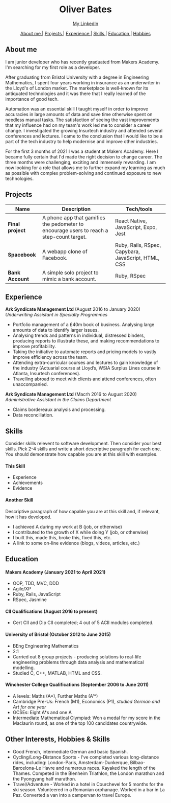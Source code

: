 <h1 align="center">Oliver Bates</h1>

<div align="center">

[My LinkedIn](https://www.linkedin.com/in/oliver-bates-89256812a/)

[About me ](#about-me) |
[Projects ](#projects) |
[Experience ](#experience) |
[Skills ](#skills) |
[Education ](#education) |
[Hobbies ](#other-interests-hobbies-&-skills)

</div>

## About me 

I am junior developer who has recently graduated from Makers Academy. I'm searching for my first role as a developer. 

After graduating from Bristol University with a degree in Engineering Mathematics, I spent four years working in insurance as an underwriter in the Lloyd's of London market. The marketplace is well-known for its antiquated technologies and it was there that I really learned of the importance of good tech. 

Automation was an essential skill I taught myself in order to improve accuracies in large amounts of data and save time otherwise spent on needless manual tasks. The satisfaction of seeing the vast improvements that my influence had on my team's work led me to consider a career change. I investigated the growing Insurtech industry and attended several conferences and lectures. I came to the conclusion that I would like to be a part of the tech industry to help modernise and improve other industries.

For the first 3 months of 2021 I was a student at Makers Academy. Here I became fully certain that I'd made the right decision to change career. The three months were challenging, exciting and immensely rewarding. I am now looking for a role that allows me to further expand my learning as much as possible with complex problem-solving and continued exposure to new technologies. 


<!-- A sentence about who and what you are. Then a sentence about what you've achieved. And then a sentence about what excites you about tech.  -->

## Projects

| Name                         | Description       | Tech/tools        |
| ---------------------------- | ----------------- | ----------------- |
| **Final project**            | A phone app that gamifies the pedometer to encourage users to reach a step-count target. | React Native, JavaScript, Expo, Jest |
| **Spacebook** | A webapp clone of Facebook. | Ruby, Rails, RSpec, Capybara, JavaScript, HTML, CSS              |
| **Bank Account** | A simple solo project to mimic a bank account. | Ruby, RSpec          |

## Experience

**Ark Syndicate Management Ltd** (August 2016 to January 2020)  
_Underwriting Assistant in Specialty Programmes_

- Portfolio management of a £40m book of business. Analysing large amounts of data to identify larger issues.
- Analysing trends and patterns in individual, distressed binders, producing reports to illustrate these, and making recommendations to improve profitability.
- Taking the initiative to automate reports and pricing models to vastly improve efficiency across the team.
- Attending extra-curricular courses and lectures to gain knowledge of the industry (Actuarial course at Lloyd’s, WSIA Surplus Lines course in Atlanta, Insurtech conferences).
- Travelling abroad to meet with clients and attend conferences, often unaccompanied.

**Ark Syndicate Management Ltd** (Macrh 2016 to August 2020)  
_Administrative Assistant in the Claims Department_
- Claims bordereaux analysis and processing.
- Data reconciliation.

## Skills

Consider skills relevent to software development. Then consider your best skills. Pick 2-4 skills and write a short descriptive paragraph for each one. You should demonstrate how capable you are at this skill with examples.

#### This Skill

- Experience
- Achievements
- Evidence

#### Another Skill

Descriptive paragraph of how capable you are at this skill and, if relevant, how it has developed.

- I achieved A during my work at B (job, or otherwise)
- I contributed to the growth of X while doing Y (job, or otherwise)
- I built this, made this, broke this, fixed this, etc.
- A link to some on-line evidence (blogs, videos, articles, etc.)

## Education

#### Makers Academy (January 2021 to April 2021)

- OOP, TDD, MVC, DDD
- Agile/XP
- Ruby, Rails, JavaScript
- RSpec, Jasmine

#### CII Qualifications (August 2016 to present)
- Cert CII and Dip CII completed; 4 out of 5 ACII modules completed.

#### University of Bristol (October 2012 to June 2015)

- BEng Engineering Mathematics
- 2:1
- Carried out 8 group projects - producing solutions to real-life engineering problems through data analysis and mathematical modelling.
- Studied C, C++, MATLAB, HTML and CSS.

#### Winchester College Qualifications (September 2006 to June 2011)
- A levels: Maths (A*), Further Maths (A'*)
- Cambridge Pre-Us: French (M1), Economics (P1), _studied German and Art for one year_
- GCSEs: Eight A*s and one A
- Intermediate Mathematical Olympiad: Won a medal for my score in the Maclaurin round, as one of the top 100 candidates countrywide.

## Other Interests, Hobbies & Skills

- Good French, intermediate German and basic Spanish.
- Cycling/Long-Distance Sports - I've completed various long-distance rides, including: London-Paris, Amsterdam-Dunkerque, Bilbao-Barcelona-Le Havre and numerous races. Kayaked the length of the Thames. Competed in the Blenheim Triathlon, the London marathon and the Pyongyang half marathon.
- Travel/Adventure - Worked in a hotel in Courchevel for 5 months for the ski season. Volunteered in a Romanian orphanage. Worked in a bar in La Paz. Converted a van into a campervan to travel Europe.
